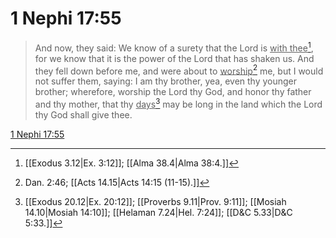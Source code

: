 # 1 Nephi 17:55

> And now, they said: We know of a surety that the Lord is <u>with thee</u>[^a], for we know that it is the power of the Lord that has shaken us. And they fell down before me, and were about to <u>worship</u>[^b] me, but I would not suffer them, saying: I am thy brother, yea, even thy younger brother; wherefore, worship the Lord thy God, and honor thy father and thy mother, that thy <u>days</u>[^c] may be long in the land which the Lord thy God shall give thee.

[1 Nephi 17:55](https://www.churchofjesuschrist.org/study/scriptures/bofm/1-ne/17?lang=eng&id=p55#p55)


[^a]: [[Exodus 3.12|Ex. 3:12]]; [[Alma 38.4|Alma 38:4.]]
[^b]: Dan. 2:46; [[Acts 14.15|Acts 14:15 (11-15).]]
[^c]: [[Exodus 20.12|Ex. 20:12]]; [[Proverbs 9.11|Prov. 9:11]]; [[Mosiah 14.10|Mosiah 14:10]]; [[Helaman 7.24|Hel. 7:24]]; [[D&C 5.33|D&C 5:33.]]
